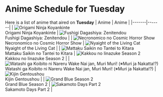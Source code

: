 # Anime Schedule for Tuesday
Here is a list of anime that aired on **Tuesday** 
| Anime | Anime |
|-------|-------|
| ![Origami Ninja Koyankinte](https://cdn.myanimelist.net/images/anime/1860/106477.webp)<br>Origami Ninja Koyankinte | ![Fushigi Dagashiya: Zenitendou](https://cdn.myanimelist.net/images/anime/1602/150098.webp)<br>Fushigi Dagashiya: Zenitendou |
| ![Necronomico no Cosmic Horror Show](https://cdn.myanimelist.net/images/anime/1845/150343.webp)<br>Necronomico no Cosmic Horror Show | ![Nyaight of the Living Cat](https://cdn.myanimelist.net/images/anime/1411/150445.webp)<br>Nyaight of the Living Cat |
| ![Mattaku Saikin no Tantei to Kitara](https://cdn.myanimelist.net/images/anime/1323/149460.webp)<br>Mattaku Saikin no Tantei to Kitara | ![Kakkou no Iinazuke Season 2](https://cdn.myanimelist.net/images/anime/1551/150517.webp)<br>Kakkou no Iinazuke Season 2 |
| ![Watashi ga Koibito ni Nareru Wake Nai jan, Muri Muri! (※Muri ja Nakatta!?)](https://cdn.myanimelist.net/images/anime/1887/150496.webp)<br>Watashi ga Koibito ni Nareru Wake Nai jan, Muri Muri! (※Muri ja Nakatta!?) | ![Kijin Gentoushou](https://cdn.myanimelist.net/images/anime/1722/148906.webp)<br>Kijin Gentoushou |
| ![Grand Blue Season 2](https://cdn.myanimelist.net/images/anime/1108/150583.webp)<br>Grand Blue Season 2 | ![Sakamoto Days Part 2](https://cdn.myanimelist.net/images/anime/1758/148719.webp)<br>Sakamoto Days Part 2 |
